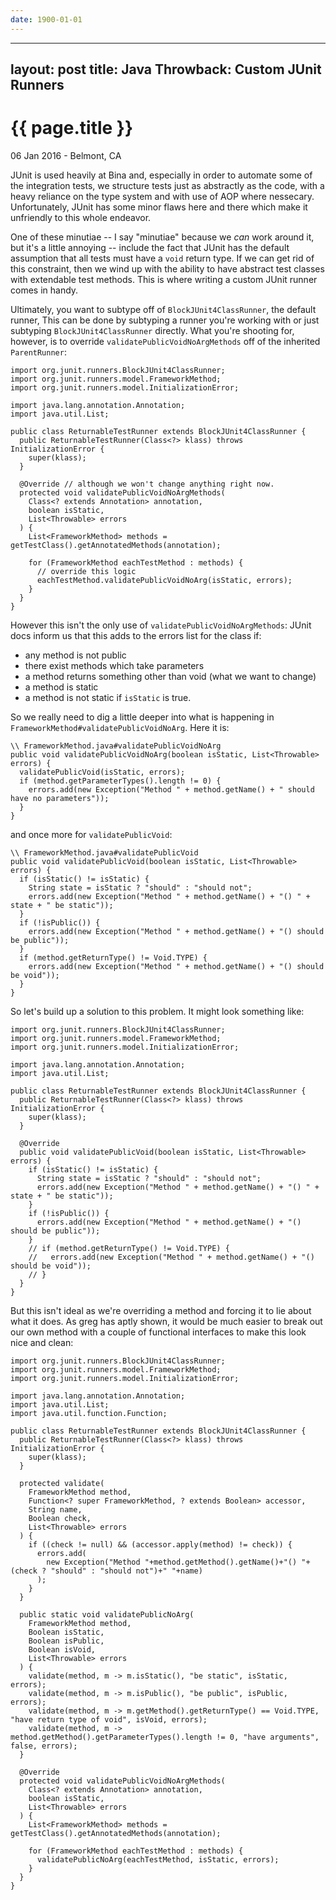 ```yaml
---
date: 1900-01-01
---
```



---
layout: post
title: Java Throwback: Custom JUnit Runners
---

{{ page.title }}
================

<p class="meta">06 Jan 2016 - Belmont, CA</p>

JUnit is used heavily at Bina and, especially in order to automate some of the
integration tests, we structure tests just as abstractly as the code, with a heavy
reliance on the type system and with use of AOP where nessecary. Unfortunately,
JUnit has some minor flaws here and there which make it unfriendly to this whole
endeavor.

One of these minutiae -- I say "minutiae" because we _can_ work around it, but it's a
little annoying -- include the fact that JUnit has the default assumption that all
tests must have a `void` return type. If we can get rid of this constraint, then we
wind up with the ability to have abstract test classes with extendable test methods.
This is where writing a custom JUnit runner comes in handy.

Ultimately, you want to subtype off of `BlockJUnit4ClassRunner`, the default runner,
This can be done by subtyping a runner you're working with or just subtyping
`BlockJUnit4ClassRunner` directly. What you're shooting for, however, is to override
`validatePublicVoidNoArgMethods` off of the inherited `ParentRunner`:

    import org.junit.runners.BlockJUnit4ClassRunner;
    import org.junit.runners.model.FrameworkMethod;
    import org.junit.runners.model.InitializationError;

    import java.lang.annotation.Annotation;
    import java.util.List;

    public class ReturnableTestRunner extends BlockJUnit4ClassRunner {
      public ReturnableTestRunner(Class<?> klass) throws InitializationError {
        super(klass);
      }

      @Override // although we won't change anything right now.
      protected void validatePublicVoidNoArgMethods(
        Class<? extends Annotation> annotation,
        boolean isStatic,
        List<Throwable> errors
      ) {
        List<FrameworkMethod> methods = getTestClass().getAnnotatedMethods(annotation);

        for (FrameworkMethod eachTestMethod : methods) {
          // override this logic
          eachTestMethod.validatePublicVoidNoArg(isStatic, errors);
        }
      }
    }

However this isn't the only use of `validatePublicVoidNoArgMethods`: JUnit docs
inform us that this adds to the errors list for the class if:
  + any method is not public
  + there exist methods which take parameters
  + a method returns something other than void (what we want to change)
  + a method is static
  + a method is not static if `isStatic` is true.

So we really need to dig a little deeper into what is happening in
`FrameworkMethod#validatePublicVoidNoArg`. Here it is:

    \\ FrameworkMethod.java#validatePublicVoidNoArg
    public void validatePublicVoidNoArg(boolean isStatic, List<Throwable> errors) {
      validatePublicVoid(isStatic, errors);
      if (method.getParameterTypes().length != 0) {
        errors.add(new Exception("Method " + method.getName() + " should have no parameters"));
      }
    }

and once more for `validatePublicVoid`:

    \\ FrameworkMethod.java#validatePublicVoid
    public void validatePublicVoid(boolean isStatic, List<Throwable> errors) {
      if (isStatic() != isStatic) {
        String state = isStatic ? "should" : "should not";
        errors.add(new Exception("Method " + method.getName() + "() " + state + " be static"));
      }
      if (!isPublic()) {
        errors.add(new Exception("Method " + method.getName() + "() should be public"));
      }
      if (method.getReturnType() != Void.TYPE) {
        errors.add(new Exception("Method " + method.getName() + "() should be void"));
      }
    }

So let's build up a solution to this problem. It might look something like:

    import org.junit.runners.BlockJUnit4ClassRunner;
    import org.junit.runners.model.FrameworkMethod;
    import org.junit.runners.model.InitializationError;

    import java.lang.annotation.Annotation;
    import java.util.List;

    public class ReturnableTestRunner extends BlockJUnit4ClassRunner {
      public ReturnableTestRunner(Class<?> klass) throws InitializationError {
        super(klass);
      }

      @Override
      public void validatePublicVoid(boolean isStatic, List<Throwable> errors) {
        if (isStatic() != isStatic) {
          String state = isStatic ? "should" : "should not";
          errors.add(new Exception("Method " + method.getName() + "() " + state + " be static"));
        }
        if (!isPublic()) {
          errors.add(new Exception("Method " + method.getName() + "() should be public"));
        }
        // if (method.getReturnType() != Void.TYPE) {
        //   errors.add(new Exception("Method " + method.getName() + "() should be void"));
        // }
      }
    }

But this isn't ideal as we're overriding a method and forcing it to lie about what it
does. As greg has aptly shown, it would be much easier to break out our own method
with a couple of functional interfaces to make this look nice and clean:

    import org.junit.runners.BlockJUnit4ClassRunner;
    import org.junit.runners.model.FrameworkMethod;
    import org.junit.runners.model.InitializationError;

    import java.lang.annotation.Annotation;
    import java.util.List;
    import java.util.function.Function;

    public class ReturnableTestRunner extends BlockJUnit4ClassRunner {
      public ReturnableTestRunner(Class<?> klass) throws InitializationError {
        super(klass);
      }

      protected validate(
        FrameworkMethod method,
        Function<? super FrameworkMethod, ? extends Boolean> accessor,
        String name,
        Boolean check,
        List<Throwable> errors
      ) {
        if ((check != null) && (accessor.apply(method) != check)) {
          errors.add(
            new Exception("Method "+method.getMethod().getName()+"() "+(check ? "should" : "should not")+" "+name)
          );
        }
      }

      public static void validatePublicNoArg(
        FrameworkMethod method,
        Boolean isStatic,
        Boolean isPublic,
        Boolean isVoid,
        List<Throwable> errors
      ) {
        validate(method, m -> m.isStatic(), "be static", isStatic, errors);
        validate(method, m -> m.isPublic(), "be public", isPublic, errors);
        validate(method, m -> m.getMethod().getReturnType() == Void.TYPE, "have return type of void", isVoid, errors);
        validate(method, m -> method.getMethod().getParameterTypes().length != 0, "have arguments", false, errors);
      }

      @Override
      protected void validatePublicVoidNoArgMethods(
        Class<? extends Annotation> annotation,
        boolean isStatic,
        List<Throwable> errors
      ) {
        List<FrameworkMethod> methods = getTestClass().getAnnotatedMethods(annotation);

        for (FrameworkMethod eachTestMethod : methods) {
          validatePublicNoArg(eachTestMethod, isStatic, errors);
        }
      }
    }

